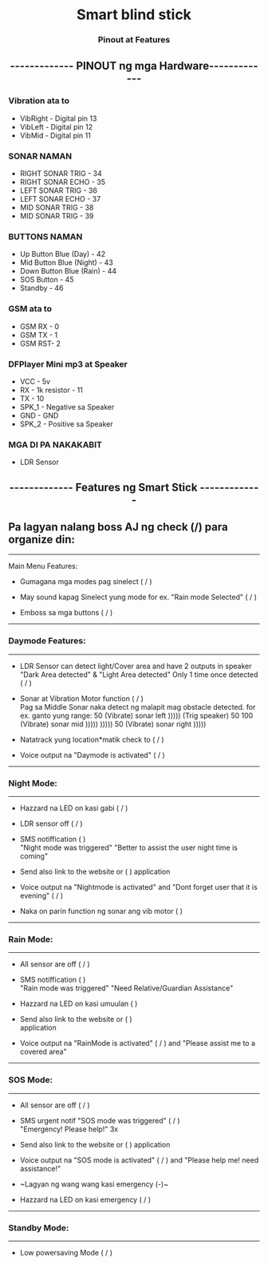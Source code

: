 <h1 align="center">  Smart blind stick </h1>
<h3 align="center"> Pinout at Features </h3>


<h2 align="center"> ------------- PINOUT ng mga Hardware------------- </h2>

### Vibration ata to
- VibRight - Digital pin 13
- VibLeft - Digital pin 12
- VibMid  - Digital pin 11

### SONAR NAMAN
- RIGHT SONAR TRIG - 34
- RIGHT SONAR ECHO - 35
- LEFT  SONAR TRIG - 36
- LEFT  SONAR ECHO - 37
- MID   SONAR TRIG - 38
- MID   SONAR TRIG - 39

### BUTTONS NAMAN
- Up Button Blue (Day)    - 42
- Mid Button Blue (Night) - 43
- Down Button Blue (Rain) - 44
- SOS Button              - 45
- Standby 			      - 46

### GSM ata to
- GSM RX - 0
- GSM TX - 1
- GSM RST- 2

### DFPlayer Mini mp3 at Speaker
- VCC - 5v
- RX - 1k resistor - 11
- TX - 10
- SPK_1 - Negative sa Speaker
- GND - GND
- SPK_2 - Positive sa Speaker

### MGA DI PA NAKAKABIT
- LDR Sensor


<h2 align="center"> ------------- Features ng Smart Stick ------------- </h2>


## Pa lagyan nalang boss AJ ng check (/) para organize din:
-------------------------------------------------------

Main Menu Features:
- Gumagana mga modes pag sinelect 	( / )

- May sound kapag Sinelect yung mode for ex. "Rain mode Selected" ( / )

- Emboss sa mga buttons			( / )

-------------------------------------------------------
### Daymode Features:
-------------------------------------------------------

- LDR Sensor can detect light/Cover 
area and have 2 outputs in speaker
"Dark Area detected" 
&
"Light Area detected"  Only 1 time 
once detected				( / )


- Sonar at Vibration Motor function ( / )  
Pag sa Middle Sonar naka detect ng
malapit mag obstacle detected.
for ex. ganto yung range:
	       50 (Vibrate)
sonar left     )))))
(Trig speaker) 50     100 (Vibrate)
sonar mid      ))))) )))))
               50 (Vibrate)
sonar right    )))))

- Natatrack yung location*matik check to  ( / )

- Voice output na "Daymode is activated"  ( / )

--------------------------------------------------------
### Night Mode:
--------------------------------------------------------
- Hazzard na LED on kasi gabi 		( / )

- LDR sensor off				( / )

- SMS notiffication 			(  )  
"Night mode was triggered" 
"Better to assist the user night time
is coming"


- Send also link to the website or 	( )
application


- Voice output na "Nightmode is activated"
and "Dont forget user that it is evening"   ( / )

- Naka on parin function ng sonar ang vib motor	( )


--------------------------------------------------------
### Rain Mode:
--------------------------------------------------------
- All sensor are off			( / )

- SMS notiffication 			( )  
"Rain mode was triggered" 
"Need Relative/Guardian Assistance"

- Hazzard na LED on kasi umuulan		( )


- Send also link to the website or 	( )  
application

- Voice output na "RainMode is activated" ( / )
and "Please assist me to a covered area" 

--------------------------------------------------------
### SOS Mode:  
--------------------------------------------------------
- All sensor are off			( / )

- SMS urgent notif "SOS mode was triggered" 		( / )  
"Emergency! Please help!" 3x

- Send also link to the website or 	( )
application

- Voice output na "SOS mode is activated" ( / )
and "Please help me! need assistance!"

- ~Lagyan ng wang wang kasi emergency (-)~ 

- Hazzard na LED on kasi emergency	( / )

--------------------------------------------------------
### Standby Mode:
--------------------------------------------------------
- Low powersaving Mode			( / )


